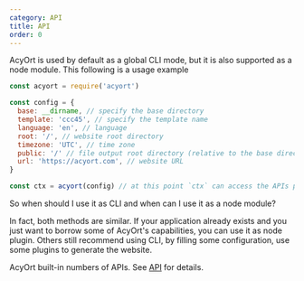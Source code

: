 ```yaml
---
category: API
title: API
order: 0
---
```


AcyOrt is used by default as a global CLI mode, but it is also supported as a node module. This following is a usage example

```js
const acyort = require('acyort')

const config = {
  base: __dirname, // specify the base directory
  template: 'ccc45', // specify the template name
  language: 'en', // language
  root: '/', // website root directory
  timezone: 'UTC', // time zone
  public: '/' // file output root directory (relative to the base directory)
  url: 'https://acyort.com', // website URL
}

const ctx = acyort(config) // at this point `ctx` can access the APIs provided by AcyOrt
```

So when should I use it as CLI and when can I use it as a node module?

In fact, both methods are similar. If your application already exists and you just want to borrow some of AcyOrt's capabilities, you can use it as node plugin. Others still recommend using CLI, by filling some configuration, use some plugins to generate the website.

AcyOrt built-in numbers of APIs. See [API](/api/method/) for details.
